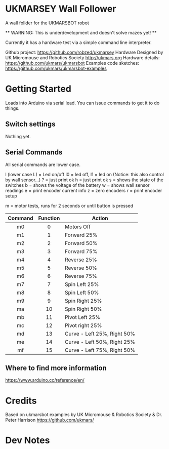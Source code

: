 # UKMARSEY Wall Follower
A wall follder for the UKMARSBOT robot

** WARNING: This is underdevelopment and doesn't solve mazes yet! **

Currently it has a hardware test via a simple command line interpreter.

Github project: https://github.com/robzed/ukmarsey
Hardware Designed by UK Micromouse and Robotics Society http://ukmars.org
Hardware details: https://github.com/ukmars/ukmarsbot
Examples code sketches: https://github.com/ukmars/ukmarsbot-examples


# Getting Started

Loads into Arduino via serial lead. You can issue commands to get it to do things.


## Switch settings

Nothing yet.

## Serial Commands

All serial commands are lower case.

l (lower case L)    =  Led on/off       l0 = led off, l1 = led on  (Notice: this also control by wall sensor...)
? = just print ok
h = just print ok
s = shows the state of the switches
b = shows the voltage of the battery
w = shows wall sensor readings
e = print encoder current info
z = zero encoders
r = print encoder setup

m = motor tests, runs for 2 seconds or until button is pressed

|Command|Function| Action                              |
|:------:|:------:|-------------------------------------|
|  m0  |    0   | Motors Off                          |
|  m1  |    1   | Forward 25%                         |
|  m2  |    2   | Forward 50%                         |
|  m3  |    3   | Forward 75%                         |
|  m4  |    4   | Reverse 25%                         |
|  m5  |    5   | Reverse 50%                         |
|  m6  |    6   | Reverse 75%                         |
|  m7  |    7   | Spin Left 25%                       |
|  m8  |    8   | Spin Left 50%                       |
|  m9  |    9   | Spin Right 25%                      |
|  ma |   10   | Spin Right 50%                      |
|  mb  |   11   | Pivot Left 25%                      |
|  mc  |   12   | Pivot right 25%                     |
|  md  |   13   | Curve - Left 25%, Right 50%         |
|  me  |   14   | Curve - Left 50%, Right 25%         |
|  mf  |   15   | Curve - Left 75%, Right 50%         |



## Where to find more information

https://www.arduino.cc/reference/en/

# Credits

Based on ukmarsbot examples by UK Micromouse & Robotics Society & Dr. Peter Harrison
https://github.com/ukmars/


# Dev Notes

